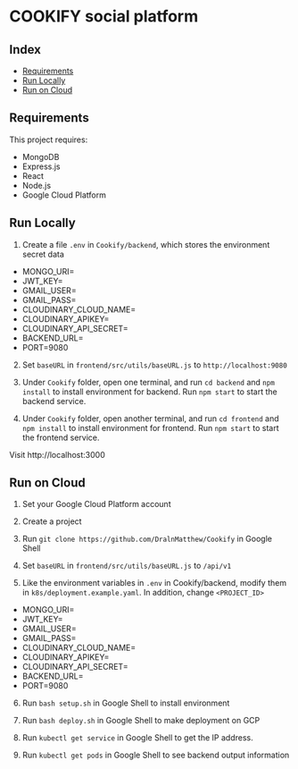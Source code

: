 # COOKIFY social platform

## Index

- [Requirements](#requirements)
- [Run Locally](#usage)
- [Run on Cloud](#deployment)

## Requirements

This project requires:

- MongoDB
- Express.js
- React
- Node.js
- Google Cloud Platform

## Run Locally

1. Create a file `.env` in `Cookify/backend`, which stores the environment secret data

- MONGO_URI=
- JWT_KEY=
- GMAIL_USER=
- GMAIL_PASS=
- CLOUDINARY_CLOUD_NAME=
- CLOUDINARY_APIKEY=
- CLOUDINARY_API_SECRET=
- BACKEND_URL=
- PORT=9080

2. Set `baseURL` in `frontend/src/utils/baseURL.js` to `http://localhost:9080`

3. Under `Cookify` folder, open one terminal, and run `cd backend` and `npm install` to install environment for backend. Run `npm start` to start the backend service.

4. Under `Cookify` folder, open another terminal, and run `cd frontend` and `npm install` to install environment for frontend. Run `npm start` to start the frontend service.

Visit http://localhost:3000

## Run on Cloud

1. Set your Google Cloud Platform account

2. Create a project

3. Run `git clone https://github.com/DralnMatthew/Cookify` in Google Shell

4. Set `baseURL` in `frontend/src/utils/baseURL.js` to `/api/v1`

5. Like the environment variables in `.env` in Cookify/backend, modify them in `k8s/deployment.example.yaml`. In addition, change `<PROJECT_ID>`

- MONGO_URI=
- JWT_KEY=
- GMAIL_USER=
- GMAIL_PASS=
- CLOUDINARY_CLOUD_NAME=
- CLOUDINARY_APIKEY=
- CLOUDINARY_API_SECRET=
- BACKEND_URL=
- PORT=9080

6. Run `bash setup.sh` in Google Shell to install environment

7. Run `bash deploy.sh` in Google Shell to make deployment on GCP

8. Run `kubectl get service` in Google Shell to get the IP address.

9. Run `kubectl get pods` in Google Shell to see backend output information

